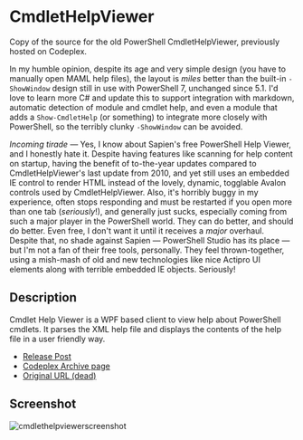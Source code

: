 # CmdletHelpViewer
Copy of the source for the old PowerShell CmdletHelpViewer, previously hosted on Codeplex.

In my humble opinion, despite its age and very simple design (you have to manually open MAML help files), the layout is *miles* better than the built-in `-ShowWindow` design still in use with PowerShell 7, unchanged since 5.1. I'd love to learn more C# and update this to support integration with markdown, automatic detection of module and cmdlet help, and even a module that adds a `Show-CmdletHelp` (or something) to integrate more closely with PowerShell, so the terribly clunky `-ShowWindow` can be avoided.

*Incoming tirade* — Yes, I know about Sapien's free PowerShell Help Viewer, and I honestly hate it. Despite having features like scanning for help content on startup, having the benefit of to-the-year updates compared to CmdletHelpViewer's last update from 2010, and yet still uses an embedded IE control to render HTML instead of the lovely, dynamic, togglable Avalon controls used by CmdletHelpViewer. Also, it's horribly buggy in my experience, often stops responding and must be restarted if you open more than one tab (_seriously_!), and generally just sucks, especially coming from such a major player in the PowerShell world. They can do better, and should do better. Even free, I don't want it until it receives a *major* overhaul. Despite that, no shade against Sapien — PowerShell Studio has its place — but I'm not a fan of their free tools, personally. They feel thrown-together, using a mish-mash of old and new technologies like nice Actipro UI elements along with terrible embedded IE objects. Seriously!

## Description
Cmdlet Help Viewer is a WPF based client to view help about PowerShell cmdlets. It parses the XML help file and displays the contents of the help file in a user friendly way.

- [Release Post](https://cerebrata.com/blog/cerebrata-releases-a-wpf-based-windows-powershell-cmdlet-help-viewer-utility-on-codeplex)
- [Codeplex Archive page](https://codeplexarchive.org/project/cmdlethelpviewer)
- [Original URL (dead)](http://cmdlethelpviewer.codeplex.com/)

## Screenshot
![cmdlethelpviewerscreenshot](https://github.com/user-attachments/assets/64dddd94-5d4b-4e8f-abea-e79496212a7b)
